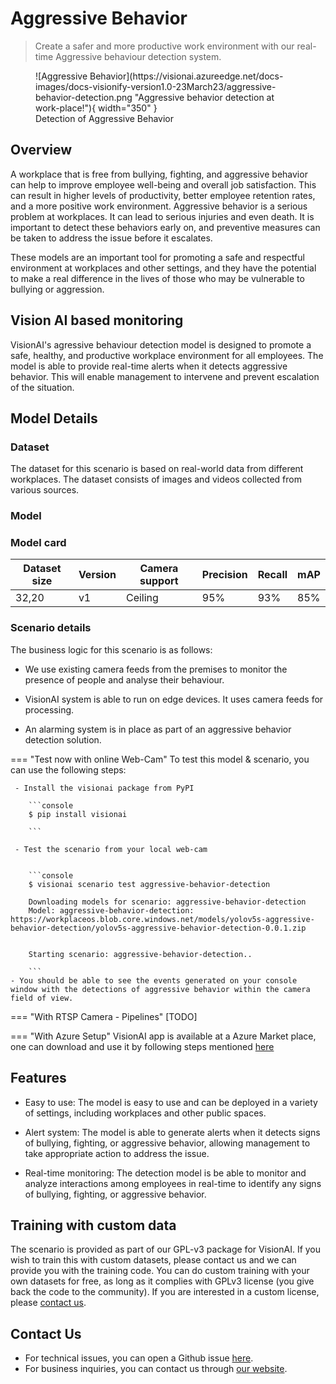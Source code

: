 # **Aggressive Behavior**

> Create a safer and more productive work environment with our real-time Aggressive behaviour detection system.

<figure markdown>
  ![Aggressive Behavior](https://visionai.azureedge.net/docs-images/docs-visionify-version1.0-23March23/aggressive-behavior-detection.png "Aggressive behavior detection at work-place!"){ width="350" }
  <figcaption>Detection of Aggressive Behavior</figcaption>
</figure>


## Overview

A workplace that is free from bullying, fighting, and aggressive behavior can help to improve employee well-being and overall job satisfaction. This can result in higher levels of productivity, better employee retention rates, and a more positive work environment. Aggressive behavior is a serious problem at workplaces. It can lead to serious injuries and even death. It is important to detect these behaviors early on, and preventive measures can be taken to address the issue before it escalates.

These models are an important tool for promoting a safe and respectful environment at workplaces and other settings, and they have the potential to make a real difference in the lives of those who may be vulnerable to bullying or aggression.

## Vision AI based monitoring

VisionAI's agressive behaviour detection model is designed to promote a safe, healthy, and productive workplace environment for all employees. The model is able to provide real-time alerts when it detects aggressive behavior. This will enable management to intervene and prevent escalation of the situation.


## Model Details

### Dataset

The dataset for this scenario is based on real-world data from different workplaces. The dataset consists of images and videos collected from various sources.

### Model

### Model card

 <div class="table">
    <table class="fl-table">
        <thead>
        <tr><th>Dataset size</th>
            <th>Version</th>
            <th>Camera support</th>
            <th>Precision</th>
            <th>Recall</th>
            <th> mAP  </th>  
        </thead>
        <tbody>
        <tr>
            <td>32,20</td>
            <td>v1</td>
            <td>Ceiling</td>
            <td>95% </td>
            <td>93% </td>
            <td>85% </td>
        </tr>
        </tbody>
    </table>
</div>

### Scenario details


The business logic for this scenario is as follows: 

- We use existing camera feeds from the premises to monitor the presence of people and analyse their behaviour.

- VisionAI system is able to run on edge devices. It uses camera feeds for processing. 

- An alarming system is in place as part of an aggressive behavior detection solution.

=== "Test now with online Web-Cam"
     To test this model & scenario, you can use the following steps:

     - Install the visionai package from PyPI
     
        ```console
        $ pip install visionai
        
        ```
     
     - Test the scenario from your local web-cam
     

        ```console
        $ visionai scenario test aggressive-behavior-detection

        Downloading models for scenario: aggressive-behavior-detection
        Model: aggressive-behavior-detection: https://workplaceos.blob.core.windows.net/models/yolov5s-aggressive-behavior-detection/yolov5s-aggressive-behavior-detection-0.0.1.zip
        

        Starting scenario: aggressive-behavior-detection..

        ```
    - You should be able to see the events generated on your console window with the detections of aggressive behavior within the camera field of view.

=== "With RTSP Camera - Pipelines"
     [TODO]
 
=== "With Azure Setup"
     VisionAI app is available at a Azure Market place, one can download and use it by following steps mentioned [here](../overview/azure-managed-app.md)





## Features

- Easy to use: The model is easy to use and can be deployed in a variety of settings, including workplaces and other public spaces.

- Alert system: The model is able to generate alerts when it detects signs of bullying, fighting, or aggressive behavior, allowing management to take appropriate action to address the issue.

- Real-time monitoring: The detection model is be able to monitor and analyze interactions among employees in real-time to identify any signs of bullying, fighting, or aggressive behavior.



## Training with custom data

The scenario is provided as part of our GPL-v3 package for VisionAI. If you wish to train this with custom datasets, please contact us and we can provide you with the training code. You can do custom training with your own datasets for free, as long as it complies with GPLv3 license (you give back the code to the community). If you are interested in a custom license, please [contact us](../company/contact.md).


## Contact Us

- For technical issues, you can open a Github issue [here](https://github.com/visionify/visionai).
- For business inquiries, you can contact us through [our website](https://visionify.ai/contact).

